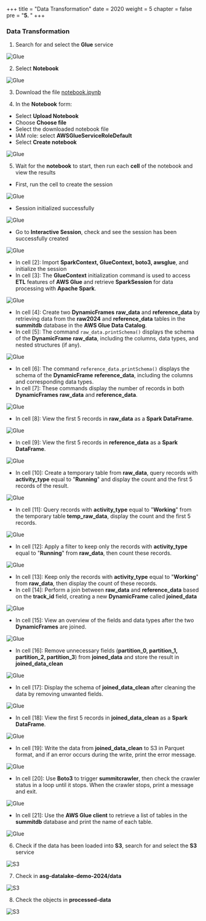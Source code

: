 +++
title = "Data Transformation"
date = 2020
weight = 5
chapter = false
pre = "<b>5. </b>"
+++

### Data Transformation

1. Search for and select the **Glue** service

![Glue](/images/5/glue.png?width=90pc)

2. Select **Notebook**

![Glue](/images/5/create_notebook_btn.png?width=90pc)

3. Download the file [notebook.ipynb](https://github.com/ngcuyen/ws-doc/blob/main/notebook.ipynb)

4. In the **Notebook** form:

- Select **Upload Notebook**
- Choose **Choose file**
- Select the downloaded notebook file
- IAM role: select **AWSGlueServiceRoleDefault**
- Select **Create notebook**

![Glue](/images/5/upload_notebook.png?width=90pc)

5. Wait for the **notebook** to start, then run each **cell** of the notebook and view the results

- First, run the cell to create the session

![Glue](/images/5/nb1.png?width=90pc)

- Session initialized successfully

![Glue](/images/5/nb1.1.png?width=90pc)

- Go to **Interactive Session**, check and see the session has been successfully created

![Glue](/images/5/session_created.png?width=90pc)

- In cell [2]: Import **SparkContext, GlueContext, boto3, awsglue**, and initialize the session
- In cell [3]: The **GlueContext** initialization command is used to access **ETL** features of **AWS Glue** and retrieve **SparkSession** for data processing with **Apache Spark**.

![Glue](/images/5/nb23.png?width=90pc)

- In cell [4]: Create two **DynamicFrames** **raw_data** and **reference_data** by retrieving data from the **raw2024** and **reference_data** tables in the **summitdb** database in the **AWS Glue Data Catalog**.
- In cell [5]: The command `raw_data.printSchema()` displays the schema of the **DynamicFrame** **raw_data**, including the columns, data types, and nested structures (if any).

![Glue](/images/5/nb45.png?width=90pc)

- In cell [6]: The command `reference_data.printSchema()` displays the schema of the **DynamicFrame** **reference_data**, including the columns and corresponding data types.
- In cell [7]: These commands display the number of records in both **DynamicFrames** **raw_data** and **reference_data**.

![Glue](/images/5/nb67.png?width=90pc)

- In cell [8]: View the first 5 records in **raw_data** as a **Spark DataFrame**.

![Glue](/images/5/nb8.png?width=90pc)

- In cell [9]: View the first 5 records in **reference_data** as a **Spark DataFrame**.

![Glue](/images/5/nb9.png?width=90pc)

- In cell [10]: Create a temporary table from **raw_data**, query records with **activity_type** equal to "**Running**" and display the count and the first 5 records of the result.

![Glue](/images/5/nb10.png?width=90pc)

- In cell [11]: Query records with **activity_type** equal to "**Working**" from the temporary table **temp_raw_data**, display the count and the first 5 records.

![Glue](/images/5/nb11.png?width=90pc)

- In cell [12]: Apply a filter to keep only the records with **activity_type** equal to "**Running**" from **raw_data**, then count these records.

![Glue](/images/5/nb12.png?width=90pc)

- In cell [13]: Keep only the records with **activity_type** equal to "**Working**" from **raw_data**, then display the count of these records.
- In cell [14]: Perform a join between **raw_data** and **reference_data** based on the **track_id** field, creating a new **DynamicFrame** called **joined_data**

![Glue](/images/5/nb1314.png?width=90pc)

- In cell [15]: View an overview of the fields and data types after the two **DynamicFrames** are joined.

![Glue](/images/5/nb15.png?width=90pc)

- In cell [16]: Remove unnecessary fields (**partition_0, partition_1, partition_2, partition_3**) from **joined_data** and store the result in **joined_data_clean**

![Glue](/images/5/nb16.png?width=90pc)

- In cell [17]: Display the schema of **joined_data_clean** after cleaning the data by removing unwanted fields.

![Glue](/images/5/nb17.png?width=90pc)

- In cell [18]: View the first 5 records in **joined_data_clean** as a **Spark DataFrame**.

![Glue](/images/5/nb18.png?width=90pc)

- In cell [19]: Write the data from **joined_data_clean** to S3 in Parquet format, and if an error occurs during the write, print the error message.

![Glue](/images/5/nb19.png?width=90pc)

- In cell [20]: Use **Boto3** to trigger **summitcrawler**, then check the crawler status in a loop until it stops. When the crawler stops, print a message and exit.

![Glue](/images/5/nb20.png?width=90pc)

- In cell [21]: Use the **AWS Glue client** to retrieve a list of tables in the **summitdb** database and print the name of each table.

![Glue](/images/5/nb21.png?width=90pc)

6. Check if the data has been loaded into **S3**, search for and select the **S3** service

![S3](/images/3/s3.png?width=90pc)

7. Check in **asg-datalake-demo-2024/data**

![S3](/images/5/processdata_ins3.png?width=90pc)

8. Check the objects in **processed-data**

![S3](/images/5/object_in_processdata.png?width=90pc)
